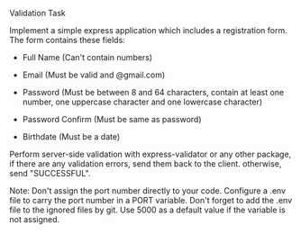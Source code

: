 Validation Task

Implement a simple express application which includes a registration form. The form contains these fields:

- Full Name (Can't contain numbers)

- Email (Must be valid and @gmail.com)

- Password (Must be between 8 and 64 characters, contain at least one number, one uppercase character and one lowercase character)

- Password Confirm (Must be same as password)

- Birthdate (Must be a date)

Perform server-side validation with express-validator or any other package, if there are any validation errors, send them back to the client. otherwise, send "SUCCESSFUL".

Note: Don't assign the port number directly to your code. Configure a .env file to carry the port number in a PORT variable. Don't forget to add the .env file to the ignored files by git. Use 5000 as a default value if the variable is not assigned.